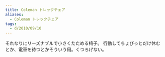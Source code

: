 ```yaml
---
title: Coleman トレックチェア
aliases:
  - Coleman トレックチェア
tags:
  - d/2010/09/10
---
```


それなりにリーズナブルで小さくたためる椅子。 行動してちょびっとだけ休むとか、電車を待つとかそういう用。くつろげない。

